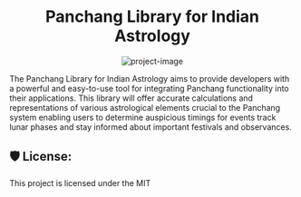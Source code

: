 <h1 align="center" id="title">Panchang Library for Indian Astrology</h1>

<p align="center"><img src="https://socialify.git.ci/shankarlohar/panchang/image?description=1&amp;font=Inter&amp;forks=1&amp;issues=1&amp;language=1&amp;logo=https%3A%2F%2Fgist.github.com%2Fassets%2F74100292%2F59d9250b-9b8d-46a2-b892-7271de0841bb&amp;name=1&amp;pattern=Solid&amp;pulls=1&amp;stargazers=1&amp;theme=Auto" alt="project-image"></p>

<p id="description">The Panchang Library for Indian Astrology aims to provide developers with a powerful and easy-to-use tool for integrating Panchang functionality into their applications. This library will offer accurate calculations and representations of various astrological elements crucial to the Panchang system enabling users to determine auspicious timings for events track lunar phases and stay informed about important festivals and observances.</p>

<h2>🛡️ License:</h2>

This project is licensed under the MIT